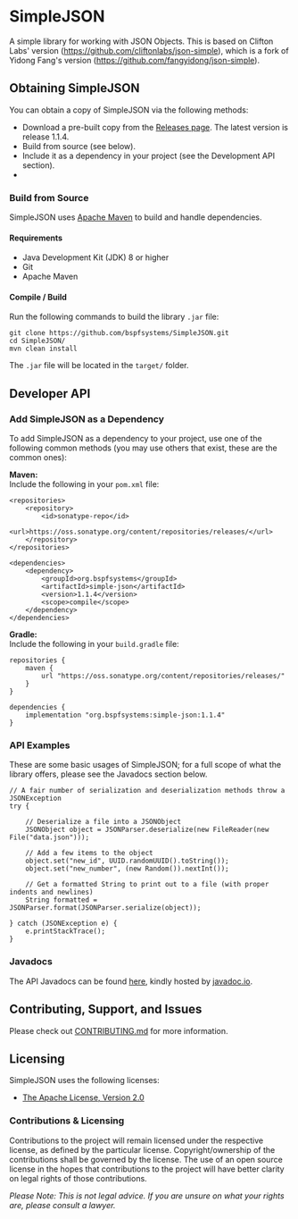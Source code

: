 # SimpleJSON

A simple library for working with JSON Objects. This is based on Clifton Labs' version (https://github.com/cliftonlabs/json-simple), which is a fork of Yidong Fang's version (https://github.com/fangyidong/json-simple).

## Obtaining SimpleJSON

You can obtain a copy of SimpleJSON via the following methods:
- Download a pre-built copy from the [Releases page](https://github.com/bspfsystems/SimpleJSON/releases/latest/). The latest version is release 1.1.4.
- Build from source (see below).
- Include it as a dependency in your project (see the Development API section).
-
### Build from Source

SimpleJSON uses [Apache Maven](https://maven.apache.org/) to build and handle dependencies.

#### Requirements

- Java Development Kit (JDK) 8 or higher
- Git
- Apache Maven

#### Compile / Build

Run the following commands to build the library `.jar` file:
```
git clone https://github.com/bspfsystems/SimpleJSON.git
cd SimpleJSON/
mvn clean install
```

The `.jar` file will be located in the `target/` folder.

## Developer API

### Add SimpleJSON as a Dependency

To add SimpleJSON as a dependency to your project, use one of the following common methods (you may use others that exist, these are the common ones):

**Maven:**<br />
Include the following in your `pom.xml` file:<br />
```
<repositories>
    <repository>
        <id>sonatype-repo</id>
        <url>https://oss.sonatype.org/content/repositories/releases/</url>
    </repository>
</repositories>

<dependencies>
    <dependency>
        <groupId>org.bspfsystems</groupId>
        <artifactId>simple-json</artifactId>
        <version>1.1.4</version>
        <scope>compile</scope>
    </dependency>
</dependencies>
```

**Gradle:**<br />
Include the following in your `build.gradle` file:<br />
```
repositories {
    maven {
        url "https://oss.sonatype.org/content/repositories/releases/"
    }
}

dependencies {
    implementation "org.bspfsystems:simple-json:1.1.4"
}
```

### API Examples

These are some basic usages of SimpleJSON; for a full scope of what the library offers, please see the Javadocs section below.
```
// A fair number of serialization and deserialization methods throw a JSONException
try {
    
    // Deserialize a file into a JSONObject
    JSONObject object = JSONParser.deserialize(new FileReader(new File("data.json")));
    
    // Add a few items to the object
    object.set("new_id", UUID.randomUUID().toString());
    object.set("new_number", (new Random()).nextInt());
    
    // Get a formatted String to print out to a file (with proper indents and newlines)
    String formatted = JSONParser.format(JSONParser.serialize(object));
    
} catch (JSONException e) {
    e.printStackTrace();
}
```

### Javadocs

The API Javadocs can be found [here](https://bspfsystems.org/docs/simplejson/), kindly hosted by [javadoc.io](https://javadoc.io/).

## Contributing, Support, and Issues

Please check out [CONTRIBUTING.md](CONTRIBUTING.md) for more information.

## Licensing

SimpleJSON uses the following licenses:
- [The Apache License, Version 2.0](https://apache.org/licenses/LICENSE-2.0.html)

### Contributions & Licensing

Contributions to the project will remain licensed under the respective license, as defined by the particular license. Copyright/ownership of the contributions shall be governed by the license. The use of an open source license in the hopes that contributions to the project will have better clarity on legal rights of those contributions.

_Please Note: This is not legal advice. If you are unsure on what your rights are, please consult a lawyer._
